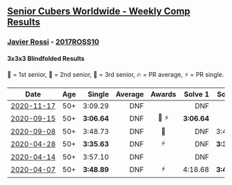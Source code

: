 <style>table {white-space: nowrap;}</style>

## [Senior Cubers Worldwide - Weekly Comp Results](/scw-comp/results/)
### [Javier Rossi](README.md) - [2017ROSS10](https://www.worldcubeassociation.org/persons/2017ROSS10?event=333bf)
#### 3x3x3 Blindfolded Results

<span style="white-space: nowrap;">🥇 = 1st senior</span>, <span style="white-space: nowrap;">🥈 = 2nd senior</span>, <span style="white-space: nowrap;">🥉 = 3rd senior</span>, <span style="white-space: nowrap;">🔥 = PR average</span>, <span style="white-space: nowrap;">⚡ = PR single</span>.

| Date | Age | Single | Average | Awards | Solve 1 | Solve 2 | Solve 3 | Video |
| :--: | :--: | --: | --: | :--: | --: | --: | --: | :-- |
| [2020-11-17](../../results/2020-11-17/333bf.md) | 50+ | 3:09.29 | DNF |  | DNF | DNF | 3:09.29 | [Desktop](https://www.facebook.com/100000123498724/videos/4094323393915070) / [Mobile](https://m.facebook.com/100000123498724/videos/4094323393915070) |
| [2020-09-15](../../results/2020-09-15/333bf.md) | 50+ | **3:06.64** | DNF | 🥉 ⚡ | **3:06.64** | DNF | DNF | [Desktop](https://www.facebook.com/javier.rossi.96/videos/3904116566269088) / [Mobile](https://m.facebook.com/javier.rossi.96/videos/3904116566269088) |
| [2020-09-08](../../results/2020-09-08/333bf.md) | 50+ | 3:48.73 | DNF | 🥉 | DNF | 3:48.73 | DNS | [Desktop](https://www.facebook.com/javier.rossi.96/videos/3881011455246266) / [Mobile](https://m.facebook.com/javier.rossi.96/videos/3881011455246266) |
| [2020-04-28](../../results/2020-04-28/333bf.md) | 50+ | **3:35.63** | DNF | ⚡ | DNF | **3:35.63** | DNF | [Desktop](https://www.facebook.com/events/534758690547855/permalink/535205530503171) / [Mobile](https://m.facebook.com/events/534758690547855?view=permalink&id=535205530503171) |
| [2020-04-14](../../results/2020-04-14/333bf.md) | 50+ | 3:57.10 | DNF |  | DNF | DNF | 3:57.10 | [Desktop](https://www.facebook.com/events/232067087873656/permalink/236148524132179) / [Mobile](https://m.facebook.com/events/232067087873656?view=permalink&id=236148524132179) |
| [2020-04-07](../../results/2020-04-07/333bf.md) | 50+ | **3:48.89** | DNF | ⚡ | 4:18.68 | **3:48.89** | DNF | [Desktop](https://www.facebook.com/events/258196271885699/permalink/258677585170901) / [Mobile](https://m.facebook.com/events/258196271885699?view=permalink&id=258677585170901) |


<!-- Global site tag (gtag.js) - Google Analytics -->
<script async src="https://www.googletagmanager.com/gtag/js?id=UA-86348435-3"></script>
<script>window.dataLayer = window.dataLayer || []; function gtag() {dataLayer.push(arguments);} gtag('js', new Date()); gtag('config', 'UA-86348435-3');</script>
